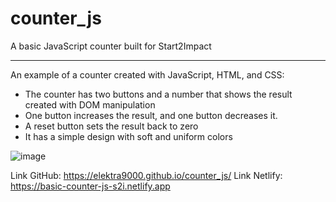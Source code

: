 # counter_js
A basic JavaScript counter built for Start2Impact

------------------------------------------------------------------------------------

An example of a counter created with JavaScript, HTML, and CSS:
- The counter has two buttons and a number that shows the result created with DOM manipulation
- One button increases the result, and one button decreases it.
- A reset button sets the result back to zero 
- It has a simple design with soft and uniform colors

![image](https://github.com/user-attachments/assets/237ffc04-0258-45ff-a7c5-8dc80134cef4)

Link GitHub: https://elektra9000.github.io/counter_js/
Link Netlify: https://basic-counter-js-s2i.netlify.app
